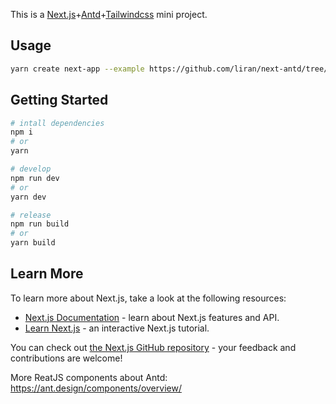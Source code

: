 This is a [Next.js](https://nextjs.org/)+[Antd](https://ant.design/)+[Tailwindcss](https://tailwindcss.com/) mini project.

## Usage
```bash
yarn create next-app --example https://github.com/liran/next-antd/tree/tailwindcss [AppName]
```

## Getting Started

```bash
# intall dependencies
npm i
# or
yarn

# develop
npm run dev
# or
yarn dev

# release
npm run build
# or
yarn build
```

## Learn More

To learn more about Next.js, take a look at the following resources:

- [Next.js Documentation](https://nextjs.org/docs) - learn about Next.js features and API.
- [Learn Next.js](https://nextjs.org/learn) - an interactive Next.js tutorial.

You can check out [the Next.js GitHub repository](https://github.com/vercel/next.js/) - your feedback and contributions are welcome!

More ReatJS components about Antd: https://ant.design/components/overview/

